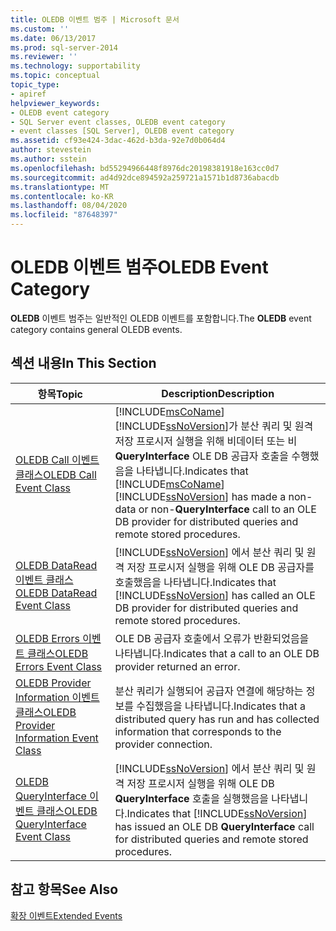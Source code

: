 ```yaml
---
title: OLEDB 이벤트 범주 | Microsoft 문서
ms.custom: ''
ms.date: 06/13/2017
ms.prod: sql-server-2014
ms.reviewer: ''
ms.technology: supportability
ms.topic: conceptual
topic_type:
- apiref
helpviewer_keywords:
- OLEDB event category
- SQL Server event classes, OLEDB event category
- event classes [SQL Server], OLEDB event category
ms.assetid: cf93e424-3dac-462d-b3da-92e7d0b064d4
author: stevestein
ms.author: sstein
ms.openlocfilehash: bd55294966448f8976dc20198381918e163cc0d7
ms.sourcegitcommit: ad4d92dce894592a259721a1571b1d8736abacdb
ms.translationtype: MT
ms.contentlocale: ko-KR
ms.lasthandoff: 08/04/2020
ms.locfileid: "87648397"
---
```

# <a name="oledb-event-category"></a><span data-ttu-id="c6194-102">OLEDB 이벤트 범주</span><span class="sxs-lookup"><span data-stu-id="c6194-102">OLEDB Event Category</span></span>
  <span data-ttu-id="c6194-103">**OLEDB** 이벤트 범주는 일반적인 OLEDB 이벤트를 포함합니다.</span><span class="sxs-lookup"><span data-stu-id="c6194-103">The **OLEDB** event category contains general OLEDB events.</span></span>  
  
## <a name="in-this-section"></a><span data-ttu-id="c6194-104">섹션 내용</span><span class="sxs-lookup"><span data-stu-id="c6194-104">In This Section</span></span>  
  
|<span data-ttu-id="c6194-105">항목</span><span class="sxs-lookup"><span data-stu-id="c6194-105">Topic</span></span>|<span data-ttu-id="c6194-106">Description</span><span class="sxs-lookup"><span data-stu-id="c6194-106">Description</span></span>|  
|-----------|-----------------|  
|[<span data-ttu-id="c6194-107">OLEDB Call 이벤트 클래스</span><span class="sxs-lookup"><span data-stu-id="c6194-107">OLEDB Call Event Class</span></span>](oledb-call-event-class.md)|<span data-ttu-id="c6194-108">[!INCLUDE[msCoName](../../includes/msconame-md.md)] [!INCLUDE[ssNoVersion](../../includes/ssnoversion-md.md)]가 분산 쿼리 및 원격 저장 프로시저 실행을 위해 비데이터 또는 비**QueryInterface** OLE DB 공급자 호출을 수행했음을 나타냅니다.</span><span class="sxs-lookup"><span data-stu-id="c6194-108">Indicates that [!INCLUDE[msCoName](../../includes/msconame-md.md)] [!INCLUDE[ssNoVersion](../../includes/ssnoversion-md.md)] has made a non-data or non-**QueryInterface** call to an OLE DB provider for distributed queries and remote stored procedures.</span></span>|  
|[<span data-ttu-id="c6194-109">OLEDB DataRead 이벤트 클래스</span><span class="sxs-lookup"><span data-stu-id="c6194-109">OLEDB DataRead Event Class</span></span>](oledb-dataread-event-class.md)|<span data-ttu-id="c6194-110">[!INCLUDE[ssNoVersion](../../includes/ssnoversion-md.md)] 에서 분산 쿼리 및 원격 저장 프로시저 실행을 위해 OLE DB 공급자를 호출했음을 나타냅니다.</span><span class="sxs-lookup"><span data-stu-id="c6194-110">Indicates that [!INCLUDE[ssNoVersion](../../includes/ssnoversion-md.md)] has called an OLE DB provider for distributed queries and remote stored procedures.</span></span>|  
|[<span data-ttu-id="c6194-111">OLEDB Errors 이벤트 클래스</span><span class="sxs-lookup"><span data-stu-id="c6194-111">OLEDB Errors Event Class</span></span>](oledb-errors-event-class.md)|<span data-ttu-id="c6194-112">OLE DB 공급자 호출에서 오류가 반환되었음을 나타냅니다.</span><span class="sxs-lookup"><span data-stu-id="c6194-112">Indicates that a call to an OLE DB provider returned an error.</span></span>|  
|[<span data-ttu-id="c6194-113">OLEDB Provider Information 이벤트 클래스</span><span class="sxs-lookup"><span data-stu-id="c6194-113">OLEDB Provider Information Event Class</span></span>](oledb-provider-information-event-class.md)|<span data-ttu-id="c6194-114">분산 쿼리가 실행되어 공급자 연결에 해당하는 정보를 수집했음을 나타냅니다.</span><span class="sxs-lookup"><span data-stu-id="c6194-114">Indicates that a distributed query has run and has collected information that corresponds to the provider connection.</span></span>|  
|[<span data-ttu-id="c6194-115">OLEDB QueryInterface 이벤트 클래스</span><span class="sxs-lookup"><span data-stu-id="c6194-115">OLEDB QueryInterface Event Class</span></span>](oledb-queryinterface-event-class.md)|<span data-ttu-id="c6194-116">[!INCLUDE[ssNoVersion](../../includes/ssnoversion-md.md)] 에서 분산 쿼리 및 원격 저장 프로시저 실행을 위해 OLE DB **QueryInterface** 호출을 실행했음을 나타냅니다.</span><span class="sxs-lookup"><span data-stu-id="c6194-116">Indicates that [!INCLUDE[ssNoVersion](../../includes/ssnoversion-md.md)] has issued an OLE DB **QueryInterface** call for distributed queries and remote stored procedures.</span></span>|  
  
## <a name="see-also"></a><span data-ttu-id="c6194-117">참고 항목</span><span class="sxs-lookup"><span data-stu-id="c6194-117">See Also</span></span>  
 [<span data-ttu-id="c6194-118">확장 이벤트</span><span class="sxs-lookup"><span data-stu-id="c6194-118">Extended Events</span></span>](../extended-events/extended-events.md)  
  
  
